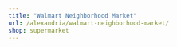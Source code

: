 ```yaml
---
title: "Walmart Neighborhood Market"
url: /alexandria/walmart-neighborhood-market/
shop: supermarket
---
```

